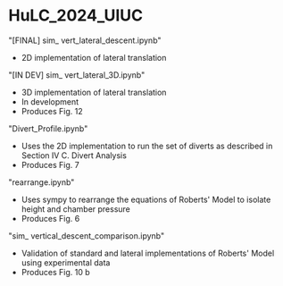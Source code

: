 # HuLC_2024_UIUC

"[FINAL] sim_ vert_lateral_descent.ipynb"
- 2D implementation of lateral translation 

"[IN DEV] sim_ vert_lateral_3D.ipynb"
- 3D implementation of lateral translation
- In development
- Produces Fig. 12

"Divert_Profile.ipynb"
- Uses the 2D implementation to run the set of diverts as described in Section IV C. Divert Analysis
- Produces Fig. 7

"rearrange.ipynb"
- Uses sympy to rearrange the equations of Roberts' Model to isolate height and chamber pressure
- Produces Fig. 6

"sim_ vertical_descent_comparison.ipynb"
- Validation of standard and lateral implementations of Roberts' Model using experimental data
- Produces Fig. 10 b